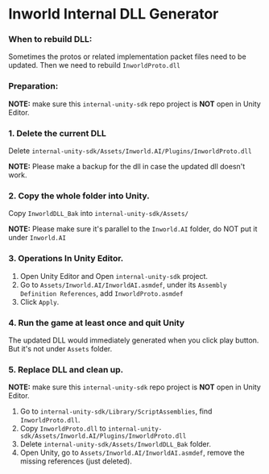 # Inworld Internal DLL Generator

### When to rebuild DLL:
Sometimes the protos or related implementation packet files need to be updated. Then we need to rebuild `InworldProto.dll`
### Preparation:
**NOTE:** make sure this `internal-unity-sdk` repo project is **NOT** open in Unity Editor.

### 1. Delete the current DLL
Delete `internal-unity-sdk/Assets/Inworld.AI/Plugins/InworldProto.dll`

**NOTE:** Please make a backup for the dll in case the updated dll doesn't work.

### 2. Copy the whole folder into Unity.
Copy `InworldDLL_Bak` into `internal-unity-sdk/Assets/` 

**NOTE:** Please make sure it's parallel to the `Inworld.AI` folder, do NOT put it under `Inworld.AI`

### 3. Operations In Unity Editor.
1. Open Unity Editor and Open `internal-unity-sdk` project. 
2. Go to `Assets/Inworld.AI/InworldAI.asmdef`, under its `Assembly Definition References`, add `InworldProto.asmdef`
3. Click `Apply`.

### 4. Run the game at least once and quit Unity
The updated DLL would immediately generated when you click play button. But it's not under `Assets` folder.

### 5. Replace DLL and clean up.
**NOTE:** make sure this `internal-unity-sdk` repo project is **NOT** open in Unity Editor.
1. Go to `internal-unity-sdk/Library/ScriptAssemblies`, find `InworldProto.dll`.
2. Copy `InworldProto.dll` to `internal-unity-sdk/Assets/Inworld.AI/Plugins/InworldProto.dll`
3. Delete `internal-unity-sdk/Assets/InworldDLL_Bak` folder.
4. Open Unity, go to `Assets/Inworld.AI/InworldAI.asmdef`, remove the missing references (just deleted).

